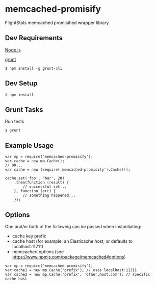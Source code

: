 # memcached-promisify

FlightStats memcached promisified wrapper library

## Dev Requirements

[Node.js](http://nodejs.org/download/)

[grunt](http://gruntjs.com/)
```shell
$ npm install -g grunt-cli
```

## Dev Setup
```shell
$ npm install
```

## Grunt Tasks

Run tests
```shell
$ grunt
```

## Example Usage
```shell
var mp = require('memcached-promisify');
var cache = new mp.Cache();
// OR...
var cache = new (require('memcached-promisify').Cache)();

cache.set('foo', 'bar', 20)
    .then(function (result) {
        // successful set...
    }, function (err) {
        // something happened...
    });
```

## Options

One and/or both of the following can be passed when instantiating:

* cache key prefix
* cache host (for example, an Elasticache host, or defaults to localhost:11211)
* memcached options (see https://www.npmjs.com/package/memcached#options)

```shell
var mp = require('memcached-promisify');
var cache1 = new mp.Cache('prefix'); // uses localhost:11211
var cache2 = new mp.Cache('prefix', 'other.host.com'); // specific cache host
```
